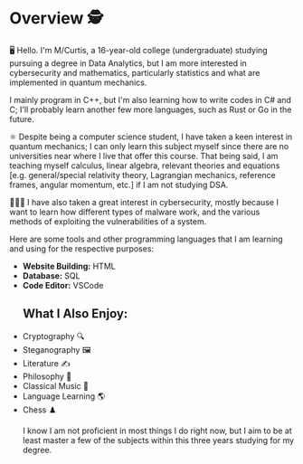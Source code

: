 <!DOCTYPE HTML>
<html>
  <body>
    <h1>Overview 🕵️</h1>
    <p>🖥️ Hello. I'm M/Curtis, a 16-year-old college (undergraduate) studying pursuing a degree in Data Analytics, but I am more interested in cybersecurity and mathematics, particularly statistics and what are implemented in quantum mechanics.</p>
     <p>I mainly program in C++, but I'm also learning how to write codes in C# and C; I'll probably learn another few more languages, such as Rust or Go in the future.</p>
    <p>⚛️ Despite being a computer science student, I have taken a keen interest in quantum mechanics; I can only learn this subject myself since there are no universities near where I live that offer this course. That being said, I am teaching myself calculus, linear algebra, relevant theories and equations [e.g. general/special relativity theory, Lagrangian mechanics, reference frames, angular momentum, etc.] if I am not studying DSA.</p>
    <p>👨🏻‍💻 I have also taken a great interest in cybersecurity, mostly because I want to learn how different types of malware work, and the various methods of exploiting the vulnerabilities of a system. </p>
    <p>Here are some tools and other programming languages that I am learning and using for the respective purposes:</p>
<ul>
  <li><b>Website Building:</b> HTML</li>
  <li><b>Database:</b> SQL</li> 
  <li><b>Code Editor:</b> VSCode</li>

  <h2>What I Also Enjoy:</h2>
  <li>Cryptography 🔍</li>
  <li>Steganography 🖼️</li>
  <li>Literature ✍️</li>
  <li>Philosophy 🧠</li>
  <li>Classical Music 🎹</li>
  <li>Language Learning 🌎</li>
  <li>Chess ♟️</li>
  </body>

  <p>I know I am not proficient in most things I do right now, but I aim to be at least master a few of the subjects within this three years studying for my degree.</p>
</html>
